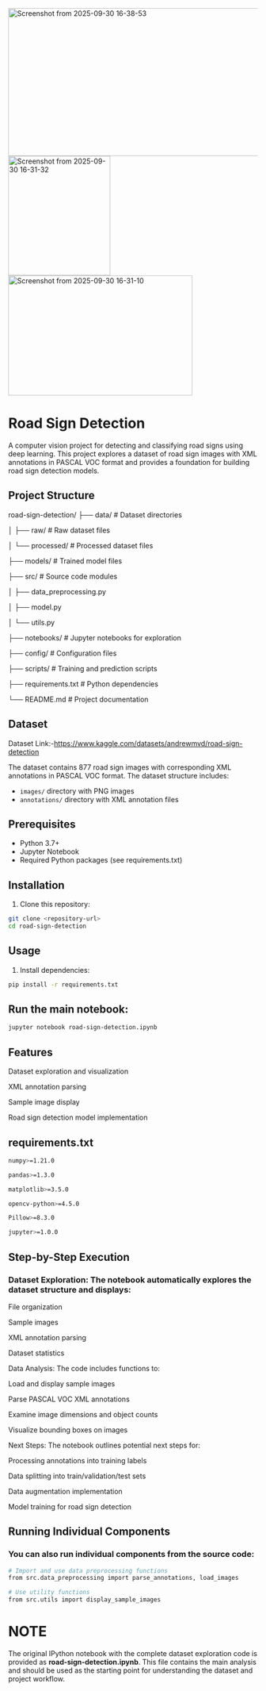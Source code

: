 
<img width="791" height="298" alt="Screenshot from 2025-09-30 16-38-53" src="https://github.com/user-attachments/assets/befffae2-dc20-4682-a88d-bf5761c20b86" />
<img width="206" height="241" alt="Screenshot from 2025-09-30 16-31-32" src="https://github.com/user-attachments/assets/21b27954-9d1b-4a50-800a-fa95ec342f44" /><img width="372" height="242" alt="Screenshot from 2025-09-30 16-31-10" src="https://github.com/user-attachments/assets/f33b22f8-2581-4c03-bfe9-f17ce52e5082" />


# Road Sign Detection

A computer vision project for detecting and classifying road signs using deep learning. This project explores a dataset of road sign images with XML annotations in PASCAL VOC format and provides a foundation for building road sign detection models.

## Project Structure 
road-sign-detection/
├── data/ # Dataset directories

│ ├── raw/ # Raw dataset files

│ └── processed/ # Processed dataset files

├── models/ # Trained model files

├── src/ # Source code modules

│ ├── data_preprocessing.py

│ ├── model.py

│ └── utils.py

├── notebooks/ # Jupyter notebooks for exploration

├── config/ # Configuration files

├── scripts/ # Training and prediction scripts

├── requirements.txt # Python dependencies

└── README.md # Project documentation
<!-- <img width="378" height="224" alt="Screenshot from 2025-09-30 16-50-13" src="https://github.com/user-attachments/assets/74da03d5-7cdc-4bcc-934d-3e44dac66fb4" /> -->



## Dataset
Dataset Link:-https://www.kaggle.com/datasets/andrewmvd/road-sign-detection

The dataset contains 877 road sign images with corresponding XML annotations in PASCAL VOC format. The dataset structure includes:
- `images/` directory with PNG images
- `annotations/` directory with XML annotation files

## Prerequisites

- Python 3.7+
- Jupyter Notebook
- Required Python packages (see requirements.txt)

## Installation

1. Clone this repository:
```bash
git clone <repository-url>
cd road-sign-detection
```


## Usage

1. Install dependencies:
```bash
pip install -r requirements.txt
```

## Run the main notebook:
``` bash
jupyter notebook road-sign-detection.ipynb
```
## Features
Dataset exploration and visualization

XML annotation parsing

Sample image display

Road sign detection model implementation


## requirements.txt 
```bash
numpy>=1.21.0

pandas>=1.3.0

matplotlib>=3.5.0

opencv-python>=4.5.0

Pillow>=8.3.0

jupyter>=1.0.0
```
## Step-by-Step Execution
### Dataset Exploration: The notebook automatically explores the dataset structure and displays:

File organization

Sample images

XML annotation parsing

Dataset statistics

Data Analysis: The code includes functions to:

Load and display sample images

Parse PASCAL VOC XML annotations

Examine image dimensions and object counts

Visualize bounding boxes on images

Next Steps: The notebook outlines potential next steps for:

Processing annotations into training labels

Data splitting into train/validation/test sets

Data augmentation implementation

Model training for road sign detection

## Running Individual Components
### You can also run individual components from the source code:
``` bash
# Import and use data preprocessing functions
from src.data_preprocessing import parse_annotations, load_images

# Use utility functions
from src.utils import display_sample_images
```
# NOTE
The original IPython notebook with the complete dataset exploration code is provided as **road-sign-detection.ipynb**. This file contains the main analysis and should be used as the starting point for understanding the dataset and project workflow.


